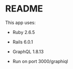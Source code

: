 # README

This app uses:

* Ruby 2.6.5

* Rails 6.0.1

* GraphQL 1.8.13

* Run on port 3000/graphiql
